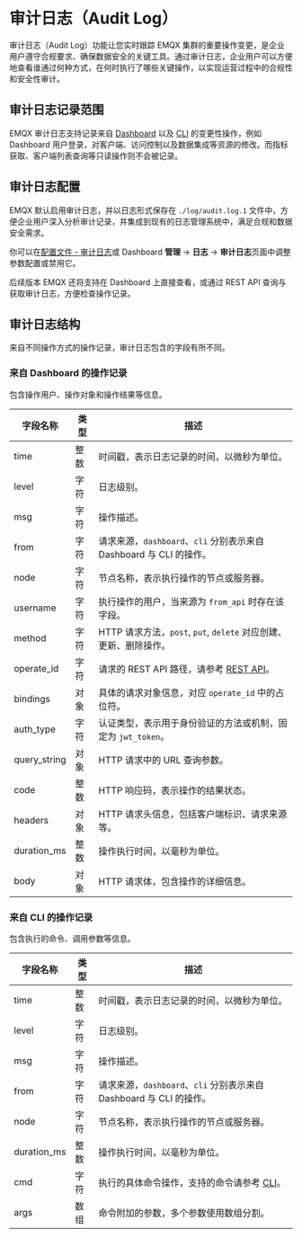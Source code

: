 # 审计日志（Audit Log）

审计日志（Audit Log）功能让您实时跟踪 EMQX 集群的重要操作变更，是企业用户遵守合规要求、确保数据安全的关键工具。通过审计日志，企业用户可以方便地查看谁通过何种方式，在何时执行了哪些关键操作，以实现运营过程中的合规性和安全性审计。

## 审计日志记录范围

EMQX 审计日志支持记录来自 [Dashboard](../dashboard/introduction.md) 以及 [CLI](../admin/cli.md) 的变更性操作，例如 Dashboard 用户登录，对客户端、访问控制以及数据集成等资源的修改。而指标获取、客户端列表查询等只读操作则不会被记录。

## 审计日志配置

EMQX 默认启用审计日志，并以日志形式保存在 `./log/audit.log.1` 文件中，方便企业用户深入分析审计记录，并集成到现有的日志管理系统中，满足合规和数据安全需求。

你可以在[配置文件 - 审计日志](../configuration/configuration-manual.md#审计日志)或 Dashboard **管理** -> **日志** -> **审计日志**页面中调整参数配置或禁用它。

后续版本 EMQX 还将支持在 Dashboard 上直接查看，或通过 REST API 查询与获取审计日志，方便检查操作记录。

<!-- TODO 未来版本支持 -->
<!-- 通过这两种方法，EMQX 提供了灵活且全面的审计日志支持，使企业用户能够根据自己的需求选择最适合的方式来管理和查看审计日志。 -->

## 审计日志结构

来自不同操作方式的操作记录，审计日志包含的字段有所不同。

### 来自 Dashboard 的操作记录

包含操作用户、操作对象和操作结果等信息。

| 字段名称     | 类型 | 描述                                                                |
| ------------ | ---- | ------------------------------------------------------------------- |
| time         | 整数 | 时间戳，表示日志记录的时间，以微秒为单位。                          |
| level        | 字符 | 日志级别。                                                          |
| msg          | 字符 | 操作描述。                                                          |
| from         | 字符 | 请求来源，`dashboard`、`cli` 分别表示来自 Dashboard 与 CLI 的操作。 |
| node         | 字符 | 节点名称，表示执行操作的节点或服务器。                              |
| username     | 字符 | 执行操作的用户，当来源为 `from_api` 时存在该字段。                  |
| method       | 字符 | HTTP 请求方法，`post`, `put`, `delete` 对应创建、更新、删除操作。   |
| operate_id   | 字符 | 请求的 REST API 路径，请参考 [REST API](../admin/api.md)。          |
| bindings     | 对象 | 具体的请求对象信息，对应 `operate_id` 中的占位符。                  |
| auth_type    | 字符 | 认证类型，表示用于身份验证的方法或机制，固定为 `jwt_token`。        |
| query_string | 对象 | HTTP 请求中的 URL 查询参数。                                        |
| code         | 整数 | HTTP 响应码，表示操作的结果状态。                                   |
| headers      | 对象 | HTTP 请求头信息，包括客户端标识、请求来源等。                       |
| duration_ms  | 整数 | 操作执行时间，以毫秒为单位。                                        |
| body         | 对象 | HTTP 请求体，包含操作的详细信息。                                   |

### 来自 CLI 的操作记录

包含执行的命令、调用参数等信息。

| 字段名称    | 类型 | 描述                                                                |
| ----------- | ---- | ------------------------------------------------------------------- |
| time        | 整数 | 时间戳，表示日志记录的时间，以微秒为单位。                          |
| level       | 字符 | 日志级别。                                                          |
| msg         | 字符 | 操作描述。                                                          |
| from        | 字符 | 请求来源，`dashboard`、`cli` 分别表示来自 Dashboard 与 CLI 的操作。 |
| node        | 字符 | 节点名称，表示执行操作的节点或服务器。                              |
| duration_ms | 整数 | 操作执行时间，以毫秒为单位。                                        |
| cmd         | 字符 | 执行的具体命令操作，支持的命令请参考 [CLI](../admin/cli.md)。       |
| args        | 数组 | 命令附加的参数，多个参数使用数组分割。                              |
